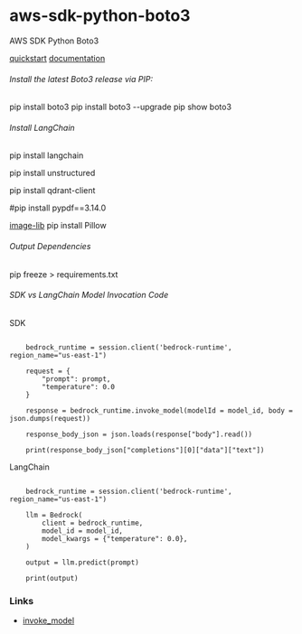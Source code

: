 # aws-sdk-python-boto3
AWS SDK Python Boto3

[quickstart](https://boto3.amazonaws.com/v1/documentation/api/latest/guide/quickstart.html)
[documentation](https://boto3.amazonaws.com/v1/documentation/api/latest/index.html)

###### Install the latest Boto3 release via PIP:
pip install boto3
pip install boto3 --upgrade
pip show boto3

###### Install LangChain
pip install langchain

pip install unstructured

pip install qdrant-client

#pip install pypdf==3.14.0

[image-lib](https://note.nkmk.me/en/python-pillow-basic/)
pip install Pillow

###### Output Dependencies
pip freeze > requirements.txt


###### SDK vs LangChain Model Invocation Code

SDK

```(python)

    bedrock_runtime = session.client('bedrock-runtime', region_name="us-east-1")

    request = {
        "prompt": prompt,
        "temperature": 0.0
    }

    response = bedrock_runtime.invoke_model(modelId = model_id, body = json.dumps(request))

    response_body_json = json.loads(response["body"].read())

    print(response_body_json["completions"][0]["data"]["text"])
```

LangChain

```(python)

    bedrock_runtime = session.client('bedrock-runtime', region_name="us-east-1")

    llm = Bedrock(
        client = bedrock_runtime,
        model_id = model_id,
        model_kwargs = {"temperature": 0.0},
    )

    output = llm.predict(prompt)

    print(output)

```


### Links

- [invoke_model](https://boto3.amazonaws.com/v1/documentation/api/latest/reference/services/bedrock-runtime/client/invoke_model.html)